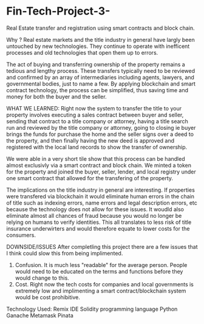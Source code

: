 # Fin-Tech-Project-3-

Real Estate transfer and registration using smart contracts and block chain. 

Why ? Real estate markets and the title industry in general have largly been untouched by new technologies. They continue to operate with inefficent processes and old technologies that open them up to errors. 

The act of buying and transferring ownership of the property remains a tedious and lengthy process. These transfers typically need to be reviewed and confirmed by an array of intermediaries including agents, lawyers, and governmental bodies, just to name a few. By applying blockchain and smart contract technology, the process can be simplified, thus saving time and money for both the buyer and the seller.

WHAT WE LEARNED: 
Right now the system to transfer the title to your property involves executing a sales contract between buyer and seller, sending that contract to a title company or attorney, having a title search run and reviewed by the title company or attorney, going to closing ie buyer brings the funds for purchase the home and the seller signs over a deed to the property, and then finally having the new deed is approved and registered with the local land records to show the transfer of ownership. 

We were able in a very short tile show that this process can be handled almost exclusivly via a smart contract and block chain. We minted a token for the property and joined the buyer, seller, lender, and local registry under one smart contract that allowed for the transfering of the property. 

The implications on the title industry in general are interesting. If properties were transfered via blockchain it would eliminate human errors in the chain of title such as indexing errors, name errors and legal description errors, etc because the technology does not allow for these issues. It woudld also eliminate almost all chances of fraud because you would no longer be relying on humans to verify identities. This all translates to less risk of title insurance underwirters and would therefore equate to lower costs for the consumers. 

DOWNSIDE/ISSUES
After completling this project there are a few issues that I think could slow this from being implimented. 
1. Confusion. It is much less "readable" for the average person. People would need to be educated on the terms and functions before they would change to this. 
2. Cost. Right now the tech costs for companies and local governments is extremely low and implimenting a smart contract/blockchain system would be cost prohibitive. 

Technology Used: 
Remix IDE 
Solidity programming language
Python
Ganache
Metamask
Pinata

